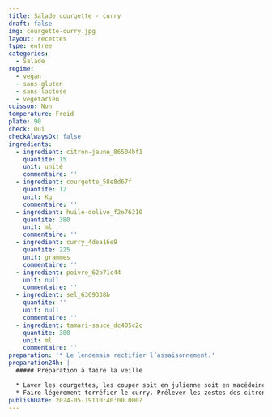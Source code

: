 ```yaml
---
title: Salade courgette - curry
draft: false
img: courgette-curry.jpg
layout: recettes
type: entree
categories:
  - Salade
regime:
  - vegan
  - sans-gluten
  - sans-lactose
  - vegetarien
cuisson: Non
temperature: Froid
plate: 90
check: Oui
checkAlwaysOk: false
ingredients:
  - ingredient: citron-jaune_86504bf1
    quantite: 15
    unit: unité
    commentaire: ''
  - ingredient: courgette_58e8d67f
    quantite: 12
    unit: Kg
    commentaire: ''
  - ingredient: huile-dolive_f2e76310
    quantite: 380
    unit: ml
    commentaire: ''
  - ingredient: curry_4dea16e9
    quantite: 225
    unit: grammes
    commentaire: ''
  - ingredient: poivre_62b71c44
    unit: null
    commentaire: ''
  - ingredient: sel_6369338b
    quantite: ''
    unit: null
    commentaire: ''
  - ingredient: tamari-sauce_dc405c2c
    quantite: 380
    unit: ml
    commentaire: ''
preparation: '* Le lendemain rectifier l’assaisonnement.'
preparation24h: |-
  ##### Préparation à faire la veille

  * Laver les courgettes, les couper soit en julienne soit en macédoine ou émincer avec une mandoline ou au robot, au choix mais un truc pas trop gros quoi.
  * Faire légèrement torréfier le curry. Prélever les zestes des citrons, les presser. Puis tout mélanger.
publishDate: 2024-05-19T10:40:00.000Z
---
```

